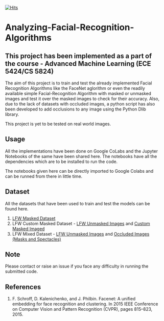 [![Hits](https://hits.seeyoufarm.com/api/count/incr/badge.svg?url=https%3A%2F%2Fgithub.com%2Fbalvansh%2FAnalyzing-Facial-Recognition-Algorithms&count_bg=%23F1B500&title_bg=%23000000&icon=&icon_color=%23E7E7E7&title=hits&edge_flat=true)](https://hits.seeyoufarm.com)
# Analyzing-Facial-Recognition-Algorithms

## This project has been implemented as a part of the course - Advanced Machine Learning (ECE 5424/CS 5824)

The aim of this project is to train and test the already implemented Facial Recognition Algorithms like the FaceNet aglorithm or even the readily available simple Facial-Recognition Algorithm with masked or unmasked images and test it over the masked images to check for their accuracy. Also, due to the lack of datasets with occluded images, a python script has also been developed to add occlusions to any image using the Python Dlib library.

This project is yet to be tested on real world images.

## Usage

All the implementations have been done on Google CoLabs and the Jupyter Notebooks of the same have been shared here. The notebooks have all the dependencies which are to be installed to run the code.

The notebooks given here can be directly imported to Google Colabs and can be runned from there in little time.

## Dataset

All the datasets that have been used to train and test the models can be found here. 

1. [LFW Masked Dataset](https://drive.google.com/drive/folders/1OKTSn_TxZx9Vq1fglQyY4eiRQBSvAZao?usp=sharing)
2. LFW Custom Masked Dataset - [LFW Unmasked Images](https://drive.google.com/drive/folders/1OKTSn_TxZx9Vq1fglQyY4eiRQBSvAZao?usp=sharing) and [Custom Masked Imaged](https://drive.google.com/drive/folders/1OKTSn_TxZx9Vq1fglQyY4eiRQBSvAZao?usp=sharing)
3. LFW Mixed Dataset - [LFW Unmasked Images](https://drive.google.com/drive/folders/1OKTSn_TxZx9Vq1fglQyY4eiRQBSvAZao?usp=sharing) and [Occluded Images (Masks and Spectacles)](https://drive.google.com/drive/folders/1KMY5fw59gqfkKcrq3vf78E8cyxhSCpDh?usp=sharing)


## Note
Please contact or raise an issue if you face any difficulty in running the submitted code.

## References
1. F. Schroff, D. Kalenichenko, and J. Philbin. Facenet: A unified embedding for face recognition and clustering. In 2015 IEEE Conference on Computer Vision and Pattern Recognition (CVPR), pages 815–823, 2015.
